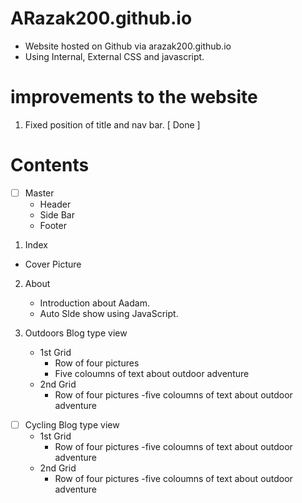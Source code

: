 # ARazak200.github.io

- Website hosted on Github via arazak200.github.io
- Using Internal, External CSS and javascript.

# improvements to the website 
1. Fixed position of title and nav bar. [ Done ]

# Contents
- [ ] Master 
  - Header
  - Side Bar
  - Footer
  
1.  Index
  - Cover Picture
  
  
2.  About
	- Introduction about Aadam.
	- Auto Slde show using JavaScript.
			
	
3.  Outdoors
	Blog type view
	- 1st Grid
		- Row of four pictures 
		- Five coloumns of text about outdoor adventure
	- 2nd Grid
		- Row of four pictures
		-five coloumns of text about outdoor adventure
	
- [ ] Cycling
	Blog type view
	- 1st Grid
		- Row of four pictures 
		-five coloumns of text about outdoor adventure
	- 2nd Grid
		- Row of four pictures
		-five coloumns of text about outdoor adventure


